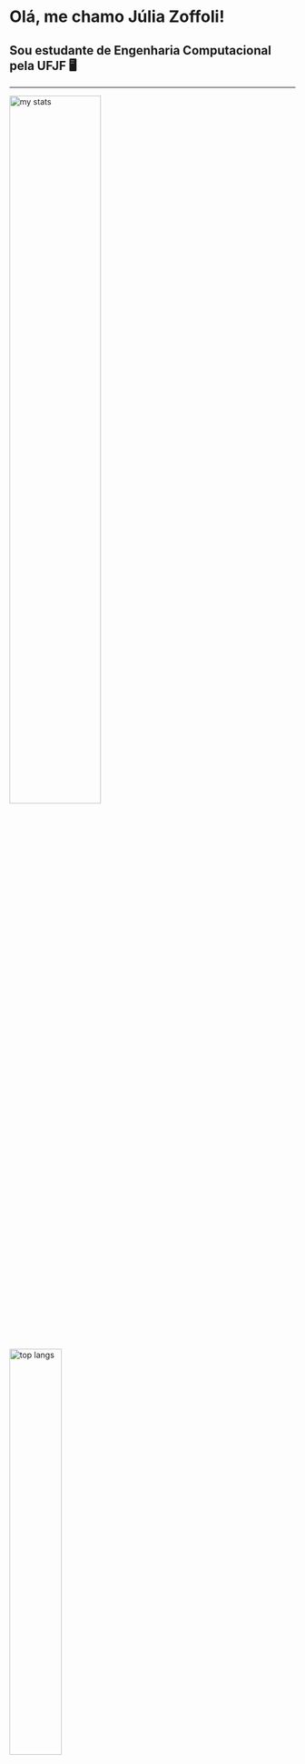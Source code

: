# Olá, me chamo Júlia Zoffoli!

## Sou estudante de Engenharia Computacional pela UFJF 🖥️

<hr color="#2F4F4F">

<div display="flex" width="100%">
    <img alt="my stats" width="56.5%" src="https://github-readme-stats.vercel.app/api?username=juliazoffoli&show_icons=true&theme=dark&bg_color=1F1F1F&title_color=20B2AA&icon_color=20B2AA&text_color=FFFFFF&border_color=2F4F4F&hide_border=true"/>
    <img alt="top langs" width="42.8%" src="https://github-readme-stats.vercel.app/api/top-langs/?username=juliazoffoli&layout=compact&theme=dark&bg_color=1F1F1F&title_color=20B2AA&text_color=FFFFFF&border_color=2F4F4F&hide_border=true"/>
</div>

[![github activity graph](https://github-readme-activity-graph.vercel.app/graph?username=juliazoffoli&theme=dark&bg_color=1F1F1F&color=FFFFFF&line=20B2AA&point=FFFFFF&area=true&hide_border=true)](https://github.com/juliazoffoli/github-readme-activity-graph)

## 🛠️ Tecnologias e Habilidades

### Linguagens de Programação
[![Python](https://img.shields.io/badge/Python-3776AB?style=for-the-badge&logo=python&logoColor=white)]()
[![C++](https://img.shields.io/badge/C%2B%2B-00599C?style=for-the-badge&logo=c%2B%2B&logoColor=white)]()
[![Java](https://img.shields.io/badge/Java-ED8B00?style=for-the-badge&logo=openjdk&logoColor=white)]()

### Ferramentas e Frameworks
[![Git](https://img.shields.io/badge/Git-F05032?style=for-the-badge&logo=git&logoColor=white)]()
[![GitHub](https://img.shields.io/badge/GitHub-100000?style=for-the-badge&logo=github&logoColor=white)]()

## 📫 Como me encontrar

[![Lattes](https://img.shields.io/badge/Lattes-008B8B?style=for-the-badge&logo=data:image/svg+xml;base64,PHN2ZyB4bWxucz0iaHR0cDovL3d3dy53My5vcmcvMjAwMC9zdmciIHZpZXdCb3g9IjAgMCAyNCAyNCI+PHBhdGggZmlsbD0id2hpdGUiIGQ9Ik0xMiAwQzUuMzcgMCAwIDUuMzcgMCAxMnM1LjM3IDEyIDEyIDEyIDEyLTUuMzcgMTItMTJTMTguNjMgMCAxMiAwem0wIDIyYy01LjUyIDAtMTAtNC40OC0xMC0xMHM0LjQ4LTEwIDEwLTEwIDEwIDQuNDggMTAgMTAtNC40OCAxMC0xMCAxMHptLTEuMTctNS44OGwtNC4xMi00LjEyIDEuNDEtMS40MSAyLjcxIDIuNzEgNS44OC01Ljg4IDEuNDEgMS40MS03LjI5IDcuMjl6Ii8+PC9zdmc+&logoColor=white)](http://lattes.cnpq.br/7730354347336036)
[![LinkedIn](https://img.shields.io/badge/LinkedIn-0077B5?style=for-the-badge&logo=linkedin&logoColor=white)](https://linkedin.com/in/júliazoffoli)